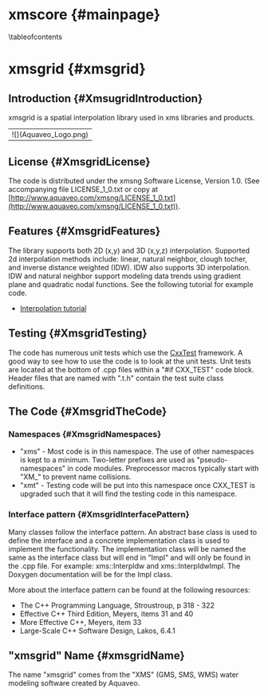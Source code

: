 xmscore {#mainpage}
============
\tableofcontents

xmsgrid {#xmsgrid}
============

Introduction {#XmsugridIntroduction}
------------

xmsgrid is a spatial interpolation library used in xms libraries and products.

<table align="center" border="0">
  <tr>
    <td>![](Aquaveo_Logo.png)</td>
  </tr>
</table>

License {#XmsgridLicense}
-------

The code is distributed under the xmsng Software License, Version 1.0. (See accompanying file LICENSE_1_0.txt or copy at [http://www.aquaveo.com/xmsng/LICENSE_1_0.txt](http://www.aquaveo.com/xmsng/LICENSE_1_0.txt)). 

Features {#XmsgridFeatures}
--------
The library supports both 2D (x,y) and 3D (x,y,z) interpolation. Supported 2d interpolation methods include: linear, natural neighbor, clough tocher, and inverse distance weighted (IDW). IDW also supports 3D interpolation. IDW and natural neighbor support modeling data trends using gradient plane and quadratic nodal functions. See the following tutorial for example code.

* [Interpolation tutorial](Interpolation_Tutorial.md)

Testing {#XmsgridTesting}
-------

The code has numerous unit tests which use the [CxxTest](http://cxxtest.com/) framework. A good way to see how to use the code is to look at the unit tests. Unit tests are located at the bottom of .cpp files within a "#if CXX_TEST" code block. Header files that are named with ".t.h" contain the test suite class definitions.

The Code {#XmsgridTheCode}
--------
### Namespaces {#XmsgridNamespaces}
* "xms" - Most code is in this namespace. The use of other namespaces is kept to a minimum. Two-letter prefixes are used as "pseudo-namespaces" in code modules. Preprocessor macros typically start with "XM_" to prevent name collisions.
* "xmt" - Testing code will be put into this namespace once CXX_TEST is upgraded such that it will find the testing code in this namespace.

### Interface pattern {#XmsgridInterfacePattern}
Many classes follow the interface pattern. An abstract base class is used to define the interface and a concrete implementation class is used to implement the functionality. The implementation class will be named the same as the interface class but will end in "Impl" and will only be found in the .cpp file. For example: xms::InterpIdw and xms::InterpIdwImpl. The Doxygen documentation will be for the Impl class.

More about the interface pattern can be found at the following resources:
* The C++ Programming Language, Stroustroup, p 318 - 322
* Effective C++ Third Edition, Meyers, items 31 and 40
* More Effective C++, Meyers, item 33
* Large-Scale C++ Software Design, Lakos, 6.4.1

"xmsgrid" Name {#xmsgridName}
------------
The name "xmsgrid" comes from the "XMS" (GMS, SMS, WMS) water modeling software created by Aquaveo.
